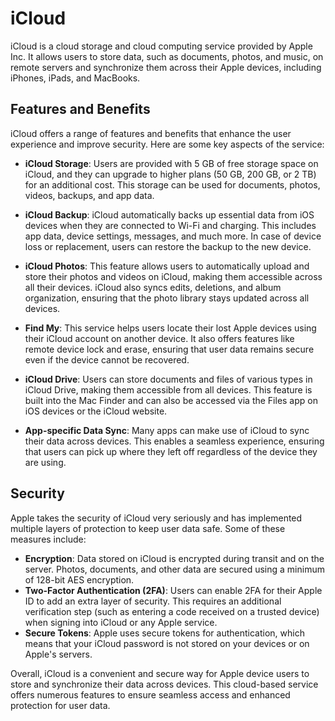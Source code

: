 # iCloud

iCloud is a cloud storage and cloud computing service provided by Apple Inc. It allows users to store data, such as documents, photos, and music, on remote servers and synchronize them across their Apple devices, including iPhones, iPads, and MacBooks.

## Features and Benefits

iCloud offers a range of features and benefits that enhance the user experience and improve security. Here are some key aspects of the service:

- **iCloud Storage**: Users are provided with 5 GB of free storage space on iCloud, and they can upgrade to higher plans (50 GB, 200 GB, or 2 TB) for an additional cost. This storage can be used for documents, photos, videos, backups, and app data.

- **iCloud Backup**: iCloud automatically backs up essential data from iOS devices when they are connected to Wi-Fi and charging. This includes app data, device settings, messages, and much more. In case of device loss or replacement, users can restore the backup to the new device.

- **iCloud Photos**: This feature allows users to automatically upload and store their photos and videos on iCloud, making them accessible across all their devices. iCloud also syncs edits, deletions, and album organization, ensuring that the photo library stays updated across all devices.

- **Find My**: This service helps users locate their lost Apple devices using their iCloud account on another device. It also offers features like remote device lock and erase, ensuring that user data remains secure even if the device cannot be recovered.

- **iCloud Drive**: Users can store documents and files of various types in iCloud Drive, making them accessible from all devices. This feature is built into the Mac Finder and can also be accessed via the Files app on iOS devices or the iCloud website.

- **App-specific Data Sync**: Many apps can make use of iCloud to sync their data across devices. This enables a seamless experience, ensuring that users can pick up where they left off regardless of the device they are using.

## Security

Apple takes the security of iCloud very seriously and has implemented multiple layers of protection to keep user data safe. Some of these measures include:

- **Encryption**: Data stored on iCloud is encrypted during transit and on the server. Photos, documents, and other data are secured using a minimum of 128-bit AES encryption.
- **Two-Factor Authentication (2FA)**: Users can enable 2FA for their Apple ID to add an extra layer of security. This requires an additional verification step (such as entering a code received on a trusted device) when signing into iCloud or any Apple service.
- **Secure Tokens**: Apple uses secure tokens for authentication, which means that your iCloud password is not stored on your devices or on Apple's servers.

Overall, iCloud is a convenient and secure way for Apple device users to store and synchronize their data across devices. This cloud-based service offers numerous features to ensure seamless access and enhanced protection for user data.
